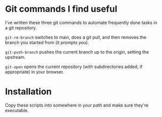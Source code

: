 # Git commands I find useful

I've written these three git commands to automate frequently done tasks in a git repository.

`git-rm-branch` switches to main, does a git pull, and then removes the branch you started from (it prompts you).

`git-push-branch` pushes the current branch up to the origin, setting the upstream.

`git-open` opens the current repository (with subdirectories added, if appropriate) in your browser.

# Installation

Copy these scripts into somewhere in your path and make sure they're executable.
